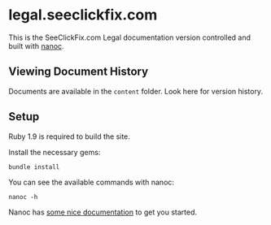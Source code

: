 # legal.seeclickfix.com

This is the SeeClickFix.com Legal documentation version controlled and
built with [nanoc][nanoc].

## Viewing Document History

Documents are available in the `content` folder. Look here for version
history.

## Setup

Ruby 1.9 is required to build the site.

Install the necessary gems:

    bundle install

You can see the available commands with nanoc:

    nanoc -h

Nanoc has [some nice documentation](http://nanoc.stoneship.org/docs/3-getting-started/) to
get you started.

[nanoc]: http://nanoc.stoneship.org/
